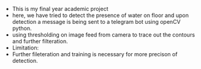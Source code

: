 - This is my final year academic project
- here, we have tried to detect the presence of water on floor and upon detection a message is being sent to a telegram bot using openCV python.
- using thresholding on image feed from camera to trace out the contours and further filteration.
- Limitation:
- Further fileteration and training is necessary for more precison of detection.
